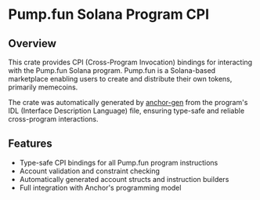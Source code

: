 # Pump.fun Solana Program CPI

## Overview

This crate provides CPI (Cross-Program Invocation) bindings for interacting with the Pump.fun Solana program. Pump.fun is a Solana-based marketplace enabling users to create and distribute their own tokens, primarily memecoins.

The crate was automatically generated by [anchor-gen](https://github.com/saber-hq/anchor-gen) from the program's IDL (Interface Description Language) file, ensuring type-safe and reliable cross-program interactions.

## Features

- Type-safe CPI bindings for all Pump.fun program instructions
- Account validation and constraint checking
- Automatically generated account structs and instruction builders
- Full integration with Anchor's programming model
